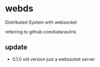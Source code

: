 # webds
Distributed System with websocket

referring to github.com/kataras/iris


## update

- 0.1.0 old version just a websocket server
